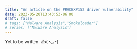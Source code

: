 ```yaml
---
title: "An article on the PROCEXP152 driver vulnerability"
date: 2023-05-20T13:43:53-06:00
draft: false
# tags: ["Malware Analysis","Smokeloader"]
# series: ["Malware Analysis"]
---
```


 Yet to be written. ✍(◔◡◔)                                                                                                                                                                                                                                                               
                                                                                                                                                                                                                                                                          
																														

<!--more-->